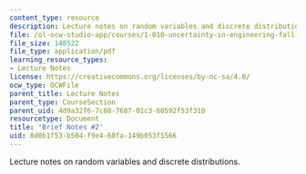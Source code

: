 ```yaml
---
content_type: resource
description: Lecture notes on random variables and discrete distributions.
file: /ol-ocw-studio-app/courses/1-010-uncertainty-in-engineering-fall-2008/8d0b1f53b504f9e460fa149b053f5566_notes_02.pdf
file_size: 148522
file_type: application/pdf
learning_resource_types:
- Lecture Notes
license: https://creativecommons.org/licenses/by-nc-sa/4.0/
ocw_type: OCWFile
parent_title: Lecture Notes
parent_type: CourseSection
parent_uid: 4d9a32f6-7c88-7687-01c3-60592f53f310
resourcetype: Document
title: 'Brief Notes #2'
uid: 8d0b1f53-b504-f9e4-60fa-149b053f5566
---
```

Lecture notes on random variables and discrete distributions.